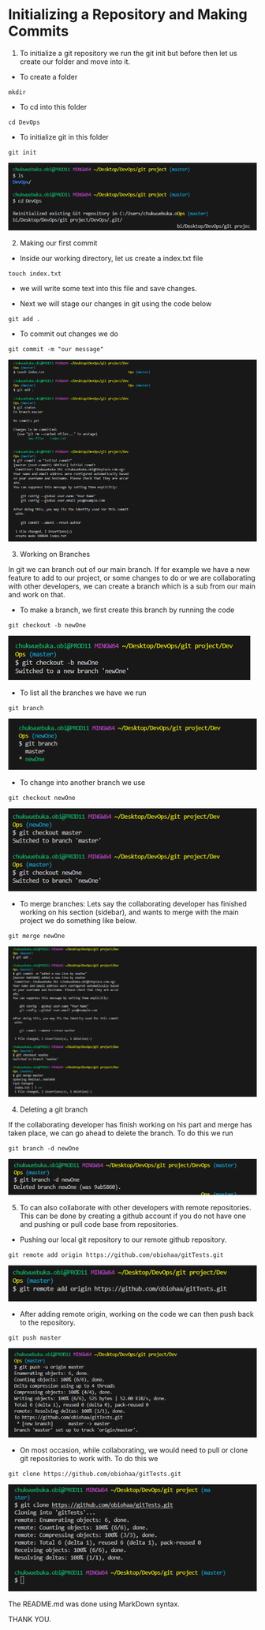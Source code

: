 # Initializing a Repository and Making Commits

1. To initialize a git repository we run the git init but before then let us create our folder and
   move into it.

- To create a folder

```
mkdir
```

- To cd into this folder

```
cd DevOps
```

- To initialize git in this folder

```
git init
```

![git_init](./images/Capture.PNG)

2. Making our first commit

- Inside our working directory, let us create a index.txt file

```
touch index.txt
```

- we will write some text into this file and save changes.

- Next we will stage our changes in git using the code below

```
git add .
```

- To commit out changes we do

```
git commit -m "our message"
```

![commit](./images/commit.PNG)

3. Working on Branches

In git we can branch out of our main branch. If for example we have a new feature to add to our
project, or some changes to do or we are collaborating with other developers, we can create a branch
which is a sub from our main and work on that.

- To make a branch, we first create this branch by running the code

```
git checkout -b newOne
```

![branch](./images/branch.PNG)

- To list all the branches we have we run

```
git branch
```

![git_branch](./images/git%20branch.PNG)

- To change into another branch we use

```
git checkout newOne
```

![checkout](./images/checkout.PNG)

- To merge branches: Lets say the collaborating developer has finished working on his section
  (sidebar), and wants to merge with the main project we do something like below.

```
git merge newOne
```

![git_merge](./images/merge.PNG)

4. Deleting a git branch

If the collaborating developer has finish working on his part and merge has taken place, we can go
ahead to delete the branch. To do this we run

```
git branch -d newOne
```

![delete](./images/delete.PNG)

5. To can also collaborate with other developers with remote repositories. This can be done by
   creating a github account if you do not have one and pushing or pull code base from repositories.

- Pushing our local git repository to our remote github repository.

```
git remote add origin https://github.com/obiohaa/gitTests.git
```

![gitremote](./images/git%20remote.PNG)

- After adding remote origin, working on the code we can then push back to the repository.

```
git push master
```

![git_push](./images/git%20push.PNG)

- On most occasion, while collaborating, we would need to pull or clone git repositories to work
  with. To do this we

```
git clone https://github.com/obiohaa/gitTests.git
```

![git_clone](./images/git%20clone.PNG)

The README.md was done using MarkDown syntax.

THANK YOU.
